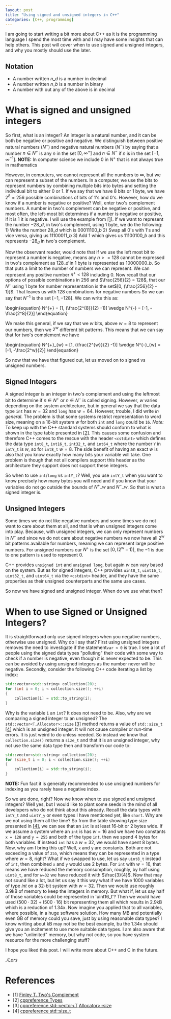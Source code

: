 ```yaml
---
layout: post
title: "Using signed and unsigned integers in C++"
categories: [C++, programming]
---
```


I am going to start writing a bit more about C++ as it is the programming language I spend the most time with and I may have some insights that can help others.
This post will cover when to use signed and unsigned integers, and why you mostly should use the later. 

## Notation 

- A number written $n\_{d}$ is a number in decimal 
- A number written $n\_{b}$ is a number in binary 
- A number with out any of the above is in decimal 

# What is signed and unsigned integers 

So first, what is an integer? An integer is a natural number, and it can be both be negative or positive and negative.
We distinguish between positive natural numbers ($N^{+}$) and negative natural numbers ($N^{-}$) by saying that a number $n \in N^{+}$ is any $n$ in the set $[0, \infty^{+}]$ and $n \in N^{-}$ if $n$ is in the set $[-1, \infty^{-1}]$.
__NOTE:__ In computer science we include $0$ in $N^{+}$ that is not always true in mathematics

However, in computers, we cannot represent all the numbers to $\infty$, but we can represent a subset of the numbers. 
In a computer, we use the bits to represent numbers by combining multiple bits into bytes and setting the individual bit to either $0$ or $1$. 
If we say that we have $8$ bits or $1$ byte, we have $2^{8} = 256$ possible combinations of bits of $1$'s and $0$'s.
However, how do we know if a number is negative or positive? 
Well, enter two's complement numbers.
A number in two's complement can be negative or positive, and most often, the left-most bit determines if a number is negative or positive, if it is $1$ it is negative. 
I will use the example from [[1]](https://www.cs.cornell.edu/~tomf/notes/cps104/twoscomp.html).
If we want to represent the number $-28\_{d}$, in two's complement, using $1$ byte, we do the following: 1) Write the number $28\_{d}$ which is $00011100\_{b}$ 2) Swap all $0$'s with $1$'s and vice versa, giving us $11100011\_{b}$ 3) Add $1$ which gives us $11100100\_{b}$ and this represents $-28_{d}$ in two's complement. 

Now the observant reader, would note that if we use the left most bit to represent a number is negative, means any $n >= 128$ cannot be expressed in two's complement as $128\_{d}$ in $1$ byte is represented as $10000000\_{b}$.
So that puts a limit to the number of numbers we can represent. 
We can represent any positive number $n^{+} < 128$ including 0. 
Now recall that our options of possible combinations in $256$ and $\frac{256}{2} = 128$, that our $N^{+}$ using $1$ byte for number representation is the set$[0, (\frac{256}{2} - 1)]$.
That leaves us with $128$ combinations for negative numbers So we can say that $N^{-1}$ is the set $[-1, -128]$. 
We can write this as:

\begin{equation}
N^{+} = [1, (\frac{2^{8}}{2} -1)] \wedge N^{-} = [-1, -\frac{2^8}{2}]
\end{equation}

We make this general, if we say that we $w$ bits, above $w = 8$ to represent our numbers, then we $2^w$ different bit patterns. This means that we can say that for two's complement we have 

\begin{equation}
N^{+}\_{w} = [1, (\frac{2^{w}}{2} -1)] \wedge N^{-}\_{w} = [-1, -\frac{2^w}{2}]
\end{equation}

So now that we have that figured out, let us moved on to signed vs unsigned numbers. 

## Signed Integers

A signed integer is an integer in two's complement and using the leftmost bit to determine if $n \in N^{+}$ or $n \in N^{-}$ is called signing. 
However, $w$ varies depending on the system architecture, but in general we say that the data type `int` has $w = 32$ and `long` has $w=64$. 
However, trouble, I did write _in general_. The problem is that some systems restrict representation to word size, meaning on a $16$-bit system $w$ for both `int` and `long` could be `16`.
_Note:_ To keep up with the C++ standard systems should conform to what is shown in the type table presented in [[2]](https://en.cppreference.com/w/cpp/language/types).
This causes some confusion and therefore C++ comes to the rescue with the header `<cstdint>` which defines the data type `int8_t`, `int16_t`, `int32_t`, and `int64_t` where the number `Y` in `intY_t` is $w$, so for `int8_t` $w = 8$.
The side benefit of having an exact $w$ is also that you know exactly how many bits your variable will take. 
One problem is though that not all compilers support this header as the architecture they support does not support these integers. 

So when to use `int`/`long` vs `intY_t`? Well, you use `intY_t` when you want to know precisely how many bytes you will need and if you know that your variables do not go outside the bounds of $N^{+}\_{w}$ and $N^{-}\_{w}$. So that is what a signed integer is. 

## Unsigned Integers

Some times we do not like negative numbers and some times we do not want to care about them at all, and that is when unsigned integers come into play. 
Because, with unsigned integers, we can only represent numbers in $N^{+}$ and since we do not care about negative numbers we now have all $2^w$ bit patterns available for numbers, meaning we can represent large positive numbers. 
For unsigned numbers our $N^{+}$ is the set $[0, (2^{w} -1 )]$, the $-1$ is due to one pattern is used to represent $0$.

C++ provides `unsigned int` and `unsigned long`, but again $w$ can vary based on the system. 
But as for signed integers, C++ provides `uint8_t`, `uint16_t`, `uint32_t`, and `uint64_t` via the `<cstdint>` header, and they have the same properties as their unsigned counterparts and the same use cases. 

So now we have signed and unsigned integer. When do we use what then?

# When to use Signed or Unsigned Integers?

It is straightforward only use signed integers when you negative numbers, otherwise use unsigned.
Why do I say that? 
First using unsigned integers removes the need to investigate if the statement`var < 0` is true.
I see a lot of people using the signed data types "polluting" their code with some way to check if a number is negative, even though it is never expected to be. 
This can be avoided by using unsigned integers as the number never will be negative. 
Secondly, consider the following C++ code iterating a list by index:

```c++
std::vector<std::string> collection(20);
for (int i = 0; i < collection.size(); ++i)
{
    collection[i] = std::to_string(i);
}
```

Why is the variable `i` an `int`?
It does not need to be.
Also, why are we comparing a signed integer to an unsigned? 
The `std::vector<T,Allocator>::size` [[3]](https://en.cppreference.com/w/cpp/container/vector/size) method returns a value of `std::size_t` [[4]](https://en.cppreference.com/w/cpp/types/size_t) which is an unsigned integer.
It will not cause compiler or run-time errors. It is just weird to do unless needed.
So instead we know that `collection.size()` returns a `size_t` and that it is an unsigned integer, why not use the same data type then and transform our code to:

```c++
std::vector<std::string> collection(20);
for (size_t i = 0; i < collection.size(); ++i)
{
    collection[i] = std::to_string(i);
}
```
__NOTE:__ Fun fact it is generally recommended to use unsigned numbers for indexing as you rarely have a negative index. 

So we are done, right? 
Now we know when to use signed and unsigned integers?
Well yes, but I would like to plant some seeds in the mind of all developers who do not think about this already. 
Recall the data types with `intY_t` and `uintY_y` or even types I have mentioned yet, like `short`. 
Why are we not using them all the time? 
So from the table showing type size presented in [[4]](https://en.cppreference.com/w/cpp/language/types), we can see that an `int` is at least $16$-bit or $2$ bytes wide. 
If we assume a system where an `int` is has $w = 16$ and we have two constants `x = 128` and `y = 255` and both of the type `int`.
then we spend $4$ bytes for both variables. 
If instead `int` has a $w = 32$, we would have spent $8$ bytes.
Now, why am I bring this up?
Well, `x` and `y` are constants.
Both are not exceeding a value of `255`, which means they can be represented in a type where $w = 8$, right?
What if we swapped to use, let us say `uint8_t` instead of `int`, then combined `x` and `y` would use $2$ bytes. 
For `int` with $w=16$, that means we have reduced the memory consumption, roughly, by half using `uint8_t`, and for `w=32` we have reduced it with $\frac{3}{4}$.
Now that may not sound like a lot, but let us say it this way what if we have $1000$ variables of type $int$ on a $32$-bit system with $w=32$. 
Then we would use roughly $3.9$kB of memory to keep the integers in memory. 
But what if, let us say half of those variables could be represented in 'uint16_t'?
Then we would have used $(500 \cdot 32) + (500 \cdot 16)$ bit representing them all which results in $2.9$kB which is a reduction of $1.34$x. 
Now imagine you applied that to all variables, where possible, in a huge software solution.
How many MB and potentially even GB of memory could you save, just by using reasonable data types?
I know writing about kB may not be the best example, bu the $1.34$x should give you an incitement to use more suitable data types. 
I am also aware that we have "unlimited" memory, but why not code, so you have system resource for the more challenging stuff?

I hope you liked this post. I will write more about C++ and C in the future. 

_./Lars_
# References 

- [1] [Finley T. Two's Complement](https://www.cs.cornell.edu/~tomf/notes/cps104/twoscomp.html)
- [2] [cppreference Types](https://en.cppreference.com/w/cpp/language/types)
- [3] [cppreference std::vector<T,Allocator>::size](https://en.cppreference.com/w/cpp/container/vector/size)
- [4] [cppreference std::size_t](https://en.cppreference.com/w/cpp/types/size_t)
